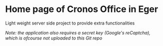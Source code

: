 # Home page of Cronos Office in Eger
Light weight server side project to provide extra functionalities

_Note: the application also requires a secret key (Google's reCaptcha), which is ofcourse not uploaded to this Git repo_


